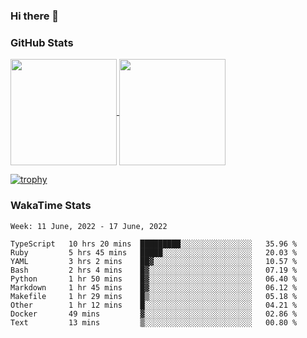 ### Hi there 👋

### GitHub Stats

<a href="https://github.com/anuraghazra/github-readme-stats">
  <img align="center" height="170px" src="https://github-readme-stats.vercel.app/api/top-langs/?username=tksfjt1024&layout=compact&count_private=true&show_icons=true&show_icons=true&theme=graywhite" />
</a>
<a href="https://github.com/anuraghazra/github-readme-stats">
  <img align="center" height="170px" src="https://github-readme-stats.vercel.app/api?username=tksfjt1024&count_private=true&show_icons=true&show_icons=true&theme=graywhite" />
</a>

[![trophy](https://github-profile-trophy.vercel.app/?username=tksfjt1024)](https://github.com/ryo-ma/github-profile-trophy)

### WakaTime Stats

<!--START_SECTION:waka-->
```text
Week: 11 June, 2022 - 17 June, 2022

TypeScript   10 hrs 20 mins  █████████░░░░░░░░░░░░░░░░   35.96 % 
Ruby         5 hrs 45 mins   █████░░░░░░░░░░░░░░░░░░░░   20.03 % 
YAML         3 hrs 2 mins    ██▓░░░░░░░░░░░░░░░░░░░░░░   10.57 % 
Bash         2 hrs 4 mins    █▓░░░░░░░░░░░░░░░░░░░░░░░   07.19 % 
Python       1 hr 50 mins    █▓░░░░░░░░░░░░░░░░░░░░░░░   06.40 % 
Markdown     1 hr 45 mins    █▓░░░░░░░░░░░░░░░░░░░░░░░   06.12 % 
Makefile     1 hr 29 mins    █▒░░░░░░░░░░░░░░░░░░░░░░░   05.18 % 
Other        1 hr 12 mins    █░░░░░░░░░░░░░░░░░░░░░░░░   04.21 % 
Docker       49 mins         ▓░░░░░░░░░░░░░░░░░░░░░░░░   02.86 % 
Text         13 mins         ▒░░░░░░░░░░░░░░░░░░░░░░░░   00.80 % 
```
<!--END_SECTION:waka-->
